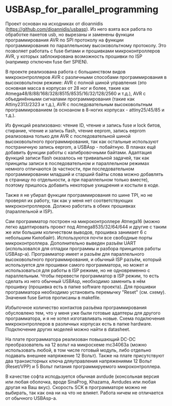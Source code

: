 # USBAsp_for_parallel_programming

Проект основан на исходниках от dioannidis (https://github.com/dioannidis/usbasp). Из него взята вся работа по обработке пакетов usb, но вырезаны и заменены функции программирования AVR по SPI протоколу на функции программирования по параллельному высоковольтному протоколу. Это позволяет работать с fuse битами и прошивками микроконтроллеров AVR, у которых заблокирована возможность прошивки по ISP (например отключен fuse бит SPIEN).

В проекте реализована работа с большинством видов микроконтроллеров AVR с различными способами программирования в высоковольтном режиме: AVR с полной шиной управления (это основная масса в корпусах от 28 ног и более, такие как Atmega48/8/88/168/328/8515/8535/16/32/128/2560 и т.д.), AVR с объединёнными сигналами программирования (такие как Attiny2313/2323 и т.д.), AVR с последовательным высоковольтным программированием (в осноаном в 8-ногих корпусах - attiny25/45/85 и т.д.).

Из функций реализовано: чтение ID, чтение и запись fuse и lock битов, стирание, чтение и запись flash, чтение eeprom, запись eeprom реализована только для AVR с последовательной шиной высоковольтного программирования, так как остальные используют постраничную запись eeprom, а USBAsp - побайтную. В планах ещё добавить функции работы с калибровочными байтами. Адаптация функций записи flash оказалось не тривиальной задачей, так как принципы записи в последовательном и параллельном режимах немного отличаются (в частности, при последовательном программировании младший и старший байты слова можно добавлять в страницу по отдельности, а при параллельном только вместе), поэтому пришлось добавить некоторые ухищрения и костыли в коде.

Также я не убирал функции программирования по шине TPI, но не проверял их работу, так как у меня нет соответствующих микроконтроллеров. Должно работать в обеих прошивках (параллельной и ISP).

Сам программатор построен на микроконтроллере Atmega16 (можно легко адаптировать проект под Atmega8535/32/64/644 и другие с таким же или большим количеством выводов, прошивка занимает 6 с небольшим Килобайт). Используются почти все свободные порты микроконтроллера. Дополнительно выведен разъём UART (использовался для отладки программы и разбора принципов работы USBAsp-а). Программатор имеет и разъём для параллельного высоковольтного программирования, и обычный ISP разъём, который используется для прошивки самого программатора, но может и использоваться для работы в ISP режиме, но не одновременно с параллельным. Чтобы перевести программатор в ISP режим, то есть сделать из него обычный USBAsp, необходимо заменить в нём прошивку (прошивка есть в папке software проекта). Для прошивки программатора необходимо установить перемычку "Reset" (см. схему). Значения fuse Битов прописаны в makefile.

Избыточное количество контактов разъёма программирования обусловлено тем, что у меня уже были готовые адаптеры для другого программатора, и я не хотел изготавливать новые. Схема подключения микроконтроллеров в различных корпусах есть в папке hardware. Подключение других моделей можно найти в datasheet.

На плате программатора реализован повышающий DC-DC преобразователь на 12 вольт на микросхеме mc34063a (можно использовать любой, в том числе готовый модуль, либо отдельно подавать внешнее напряжение 12 Вольт). Также на плате присутствуют два транзисторных ключа дляуправления напряжениями 12 Вольт (Reset/VPP) и 5 Вольт питания программируемого микроконтроллера.

В качестве софта исподьзуется обычная avrdude (консольная версия или любая оболочка, вроде SinaProg, Khazama, Avrdudes или любая другая на Ваш вкус). Скорость SCK в программаторе можно не выбирать, так как она ни на что не влияет. Работа ничем не отличается от обычного USBAsp-а. 
